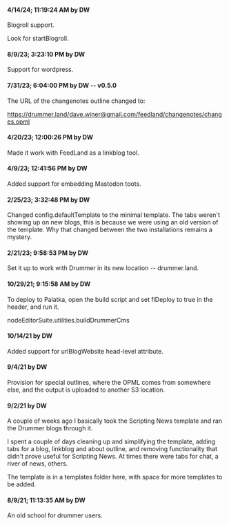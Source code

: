 #### 4/14/24; 11:19:24 AM by DW

Blogroll support. 

Look for startBlogroll.

#### 8/9/23; 3:23:10 PM by DW

Support for wordpress.

#### 7/31/23; 6:04:00 PM by DW -- v0.5.0

The URL of the changenotes outline changed to:

https://drummer.land/dave.winer@gmail.com/feedland/changenotes/changes.opml

#### 4/20/23; 12:00:26 PM by DW

Made it work with FeedLand as a linkblog tool.

#### 4/9/23; 12:41:56 PM by DW

Added support for embedding Mastodon toots. 

#### 2/25/23; 3:32:48 PM by DW

Changed config.defaultTemplate to the minimal template. The tabs weren't showing up on new blogs, this is because we were using an old version of the template. Why that changed between the two installations remains a mystery.

#### 2/21/23; 9:58:53 PM by DW

Set it up to work with Drummer in its new location -- drummer.land.

#### 10/29/21; 9:15:58 AM by DW

To deploy to Palatka, open the build script and set flDeploy to true in the header, and run it.

nodeEditorSuite.utilities.buildDrummerCms

#### 10/14/21 by DW

Added support for urlBlogWebsite head-level attribute. 

#### 9/4/21 by DW

Provision for special outlines, where the OPML comes from somewhere else, and the output is uploaded to another S3 location.

#### 9/2/21 by DW

A couple of weeks ago I basically took the Scripting News template and ran the Drummer blogs through it.  

I spent a couple of days cleaning up and simplifying the template, adding tabs for a blog, linkblog and about outline, and removing functionality that didn't prove useful for Scripting News. At times there were tabs for chat, a river of news, others.  

The template is in a templates folder here, with space for more templates to be added. 

#### 8/9/21; 11:13:35 AM by DW

An old school for drummer users.

